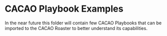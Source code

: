 # CACAO Playbook Examples

In the near future this folder will contain few CACAO Playbooks that can be imported to the CACAO Roaster to better understand its capabilities.
